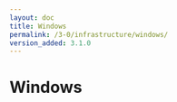 ```yaml
---
layout: doc
title: Windows
permalink: /3-0/infrastructure/windows/
version_added: 3.1.0
---
```


Windows
=======
